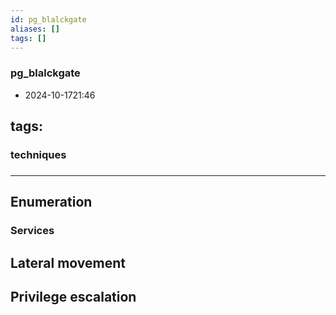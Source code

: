 ```yaml
---
id: pg_blalckgate
aliases: []
tags: []
---
```



### pg_blalckgate
* 2024-10-1721:46


## tags: 

### techniques

###  
----------


## Enumeration

  

  ### Services



## Lateral movement

  
  


## Privilege escalation


